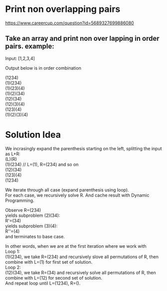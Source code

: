 # Print non overlapping pairs  
https://www.careercup.com/question?id=5689327699886080  
  
## Take an array and print non over lapping in order pairs. example:  
  
  
Input: [1,2,3,4]  
  
Output below is in order combination  
  
(1234)  
(1)(234)  
(1)(23)(4)  
(1)(2)(34)  
(12)(34)  
(12)(3)(4)  
(123)(4)  
(1)(2)(3)(4)  

# Solution Idea  
We incrasingly expand the parenthesis starting on the left, splitting the input as L+R:  
(L)(R)  
(1)(234)  // L=(1), R=(234) and so on  
(12)(34)  
(123)(4)  
(1234)  
  
We iterate through all case (expand parenthesis using loop).  
For each case, we recursively solve R. And cache result with Dynamic Programming.  
  
Observe 
R=(234)  
yields subproblem (2)(34):  
R'=(34)  
yields subproblem (3)(4):  
R''=(4)  
and terminates to base case.  
  
In other words, when we are at the first iteration where we work with  
Loop 1:  
(1)(234), we take R=(234) and recursively slove all permutations of R, then combine with L=(1) for first set of solution.  
Loop 2:  
(12)(34), we take R=(34) and recursively solve all permutations of R, then combine with L=(12) for second set of solution.  
And repeat loop until L=(1234), R=().  

